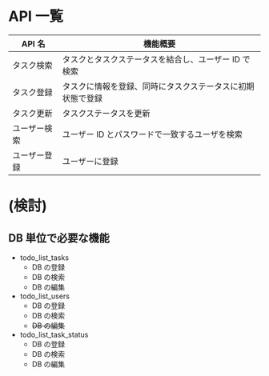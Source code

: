 # API 一覧

| API 名       | 機能概要                                                   |
| ------------ | ---------------------------------------------------------- |
| タスク検索   | タスクとタスクステータスを結合し、ユーザー ID で検索       |
| タスク登録   | タスクに情報を登録、同時にタスクステータスに初期状態で登録 |
| タスク更新   | タスクステータスを更新                                     |
| ユーザー検索 | ユーザー ID とパスワードで一致するユーザを検索             |
| ユーザー登録 | ユーザーに登録                                             |

# (検討)

## DB 単位で必要な機能

- todo_list_tasks
  - DB の登録
  - DB の検索
  - DB の編集
- todo_list_users
  - DB の登録
  - DB の検索
  - ~~DB の編集~~
- todo_list_task_status
  - DB の登録
  - DB の検索
  - DB の編集

